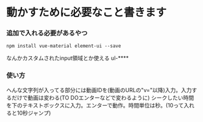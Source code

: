 # 動かすために必要なこと書きます

### 追加で入れる必要があるやつ
```
npm install vue-material element-ui --save
```
なんかカスタムされたinput領域とか使える ul-****

### 使い方
へんな文字列が入ってる部分には動画IDを(動画のURLの"v="以降)入力。入力するだけで動画は変わる(TO DOエンターなどで変わるように)
シークしたい時間を下のテキストボックスに入力。エンターで動作。時間単位は秒。(10って入れると10秒ジャンプ)
